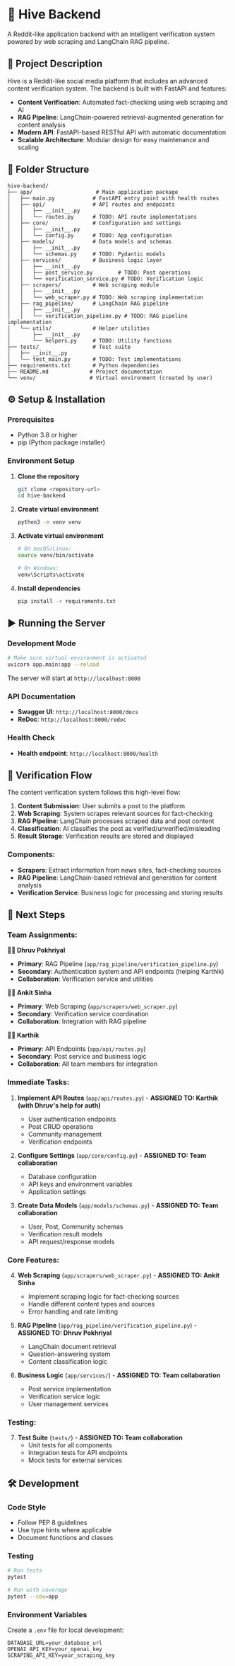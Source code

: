 # 🐝 Hive Backend

A Reddit-like application backend with an intelligent verification system powered by web scraping and LangChain RAG pipeline.

## 📖 Project Description

Hive is a Reddit-like social media platform that includes an advanced content verification system. The backend is built with FastAPI and features:

-   **Content Verification**: Automated fact-checking using web scraping and AI
-   **RAG Pipeline**: LangChain-powered retrieval-augmented generation for content analysis
-   **Modern API**: FastAPI-based RESTful API with automatic documentation
-   **Scalable Architecture**: Modular design for easy maintenance and scaling

## 📂 Folder Structure

```
hive-backend/
├── app/                    # Main application package
│   ├── main.py            # FastAPI entry point with health routes
│   ├── api/               # API routes and endpoints
│   │   ├── __init__.py
│   │   └── routes.py      # TODO: API route implementations
│   ├── core/              # Configuration and settings
│   │   ├── __init__.py
│   │   └── config.py      # TODO: App configuration
│   ├── models/            # Data models and schemas
│   │   ├── __init__.py
│   │   └── schemas.py     # TODO: Pydantic models
│   ├── services/          # Business logic layer
│   │   ├── __init__.py
│   │   ├── post_service.py        # TODO: Post operations
│   │   └── verification_service.py # TODO: Verification logic
│   ├── scrapers/          # Web scraping module
│   │   ├── __init__.py
│   │   └── web_scraper.py # TODO: Web scraping implementation
│   ├── rag_pipeline/      # LangChain RAG pipeline
│   │   ├── __init__.py
│   │   └── verification_pipeline.py # TODO: RAG pipeline implementation
│   └── utils/             # Helper utilities
│       ├── __init__.py
│       └── helpers.py     # TODO: Utility functions
├── tests/                 # Test suite
│   ├── __init__.py
│   └── test_main.py       # TODO: Test implementations
├── requirements.txt       # Python dependencies
├── README.md             # Project documentation
└── venv/                 # Virtual environment (created by user)
```

## ⚙️ Setup & Installation

### Prerequisites

-   Python 3.8 or higher
-   pip (Python package installer)

### Environment Setup

1. **Clone the repository**

    ```bash
    git clone <repository-url>
    cd hive-backend
    ```

2. **Create virtual environment**

    ```bash
    python3 -m venv venv
    ```

3. **Activate virtual environment**

    ```bash
    # On macOS/Linux:
    source venv/bin/activate

    # On Windows:
    venv\Scripts\activate
    ```

4. **Install dependencies**
    ```bash
    pip install -r requirements.txt
    ```

## ▶️ Running the Server

### Development Mode

```bash
# Make sure virtual environment is activated
uvicorn app.main:app --reload
```

The server will start at `http://localhost:8000`

### API Documentation

-   **Swagger UI**: `http://localhost:8000/docs`
-   **ReDoc**: `http://localhost:8000/redoc`

### Health Check

-   **Health endpoint**: `http://localhost:8000/health`

## 🔄 Verification Flow

The content verification system follows this high-level flow:

1. **Content Submission**: User submits a post to the platform
2. **Web Scraping**: System scrapes relevant sources for fact-checking
3. **RAG Pipeline**: LangChain processes scraped data and post content
4. **Classification**: AI classifies the post as verified/unverified/misleading
5. **Result Storage**: Verification results are stored and displayed

### Components:

-   **Scrapers**: Extract information from news sites, fact-checking sources
-   **RAG Pipeline**: LangChain-based retrieval and generation for content analysis
-   **Verification Service**: Business logic for processing and storing results

## 🚀 Next Steps

### Team Assignments:

**🧑‍💻 Dhruv Pokhriyal**

-   **Primary**: RAG Pipeline (`app/rag_pipeline/verification_pipeline.py`)
-   **Secondary**: Authentication system and API endpoints (helping Karthik)
-   **Collaboration**: Verification service and utilities

**🧑‍💻 Ankit Sinha**

-   **Primary**: Web Scraping (`app/scrapers/web_scraper.py`)
-   **Secondary**: Verification service coordination
-   **Collaboration**: Integration with RAG pipeline

**🧑‍💻 Karthik**

-   **Primary**: API Endpoints (`app/api/routes.py`)
-   **Secondary**: Post service and business logic
-   **Collaboration**: All team members for integration

### Immediate Tasks:

1. **Implement API Routes** (`app/api/routes.py`) - **ASSIGNED TO: Karthik (with Dhruv's help for auth)**

    - User authentication endpoints
    - Post CRUD operations
    - Community management
    - Verification endpoints

2. **Configure Settings** (`app/core/config.py`) - **ASSIGNED TO: Team collaboration**

    - Database configuration
    - API keys and environment variables
    - Application settings

3. **Create Data Models** (`app/models/schemas.py`) - **ASSIGNED TO: Team collaboration**
    - User, Post, Community schemas
    - Verification result models
    - API request/response models

### Core Features:

4. **Web Scraping** (`app/scrapers/web_scraper.py`) - **ASSIGNED TO: Ankit Sinha**

    - Implement scraping logic for fact-checking sources
    - Handle different content types and sources
    - Error handling and rate limiting

5. **RAG Pipeline** (`app/rag_pipeline/verification_pipeline.py`) - **ASSIGNED TO: Dhruv Pokhriyal**

    - LangChain document retrieval
    - Question-answering system
    - Content classification logic

6. **Business Logic** (`app/services/`) - **ASSIGNED TO: Team collaboration**
    - Post service implementation
    - Verification service logic
    - User management services

### Testing:

7. **Test Suite** (`tests/`) - **ASSIGNED TO: Team collaboration**
    - Unit tests for all components
    - Integration tests for API endpoints
    - Mock tests for external services

## 🛠️ Development

### Code Style

-   Follow PEP 8 guidelines
-   Use type hints where applicable
-   Document functions and classes

### Testing

```bash
# Run tests
pytest

# Run with coverage
pytest --cov=app
```

### Environment Variables

Create a `.env` file for local development:

```env
DATABASE_URL=your_database_url
OPENAI_API_KEY=your_openai_key
SCRAPING_API_KEY=your_scraping_key
```

<!-- ## 📝 License

[Add your license information here] -->

<!-- ## 🤝 Contributing

[Add contribution guidelines here] -->
